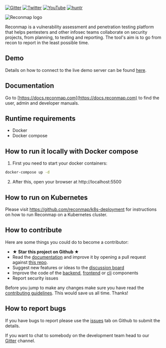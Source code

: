 [![Gitter](https://badges.gitter.im/reconmap/community.svg)](https://gitter.im/reconmap/community)
[![Twitter](https://img.shields.io/twitter/follow/reconmap?style=social&logo=twitter&style=flat)](https://twitter.com/reconmap)
[![YouTube](https://img.shields.io/static/v1?label=YouTube&message=Subscribe&color=red&style=flat&logo=youtube)](https://www.youtube.com/reconmap)
[![huntr](https://cdn.huntr.dev/huntr_security_badge_mono.svg)](https://huntr.dev/bounties/disclose/?target=https%3A%2F%2Fgithub.com%2Freconmap%2Freconmap)

![Reconmap logo](https://pasteall.org/media/4/7/4780c30723f90cfd56ec0d056555b7e6.png)

Reconmap is a vulnerability assessment and penetration testing platform that helps pentesters and other infosec teams collaborate on security projects, from planning, to testing and reporting. The tool's aim is to go from recon to report in the least possible time.

## Demo

Details on how to connect to the live demo server can be found [here](https://docs.reconmap.com/live-demo.html).

## Documentation

Go to [https://docs.reconmap.com](https://docs.reconmap.com) to find the user, admin and developer manuals.

## Runtime requirements

- Docker
- Docker compose

## How to run it locally with Docker compose 

1. First you need to start your docker containers:

```sh
docker-compose up -d
```

2. After this, open your browser at http://localhost:5500

## How to run on Kubernetes

Please visit https://github.com/reconmap/k8s-deployment for instructions on how to run Reconmap on a Kubernetes cluster.

## How to contribute

Here are some things you could do to become a contributor:

- **★ Star this project on Github ★**
- Read the [documentation](https://docs.reconmap.com) and improve it by opening a pull request against [this repo](https://github.com/reconmap/documentation).
- Suggest new features or ideas to the [discussion board](https://github.com/reconmap/reconmap/discussions)
- Improve the code of the [backend](https://github.com/reconmap/rest-api), [frontend](https://github.com/reconmap/web-client) or [cli](https://github.com/reconmap/cli) components
- Report security issues

Before you jump to make any changes make sure you have read the [contributing guidelines](CONTRIBUTING.md). This would save us all time. Thanks!

## How to report bugs

If you have bugs to report please use the [issues](https://github.com/reconmap/reconmap/issues) tab on Github to submit the details.

If you want to chat to somebody on the development team head to our [Gitter](https://gitter.im/reconmap/community) channel.
